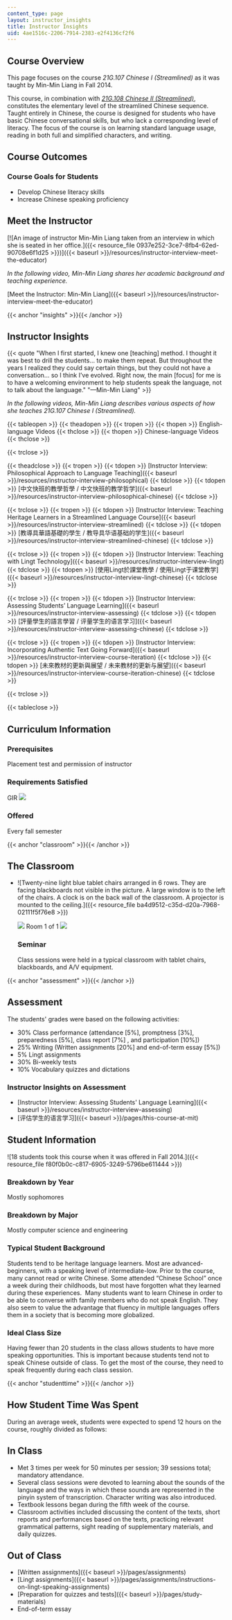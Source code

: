 ```yaml
---
content_type: page
layout: instructor_insights
title: Instructor Insights
uid: 4ae1516c-2206-7914-2383-e2f4136cf2f6
---
```


Course Overview
---------------

This page focuses on the course _21G.107 Chinese I (Streamlined)_ as it was taught by Min-Min Liang in Fall 2014.

This course, in combination with [_21G.108 Chinese II (Streamlined)_](/courses/21g-108-chinese-ii-streamlined-spring-2015), constitutes the elementary level of the streamlined Chinese sequence. Taught entirely in Chinese, the course is designed for students who have basic Chinese conversational skills, but who lack a corresponding level of literacy. The focus of the course is on learning standard language usage, reading in both full and simplified characters, and writing. 

Course Outcomes
---------------

### Course Goals for Students

*   Develop Chinese literacy skills
*   Increase Chinese speaking proficiency

Meet the Instructor
-------------------

[![An image of instructor Min-Min Liang taken from an interview in which she is seated in her office.]({{< resource_file 0937e252-3ce7-8fb4-62ed-90708e6f1d25 >}})]({{< baseurl >}}/resources/instructor-interview-meet-the-educator)

_In the following video, Min-Min Liang shares her academic background and teaching experience._

[Meet the Instructor: Min-Min Liang]({{< baseurl >}}/resources/instructor-interview-meet-the-educator)

{{< anchor "insights" >}}{{< /anchor >}}

Instructor Insights
-------------------

{{< quote "When I first started, I knew one [teaching] method. I thought it was best to drill the students… to make them repeat. But throughout the years I realized they could say certain things, but they could not have a conversation... so I think I’ve evolved. Right now, the main [focus] for me is to have a welcoming environment to help students speak the language, not to talk about the language." "—Min-Min Liang" >}}

_In the following videos, Min-Min Liang describes various aspects of how she teaches _21G.107 Chinese I (Streamlined).__

{{< tableopen >}}
{{< theadopen >}}
{{< tropen >}}
{{< thopen >}}
English-language Videos
{{< thclose >}}
{{< thopen >}}
Chinese-language Videos
{{< thclose >}}

{{< trclose >}}

{{< theadclose >}}
{{< tropen >}}
{{< tdopen >}}
[Instructor Interview: Philosophical Approach to Language Teaching]({{< baseurl >}}/resources/instructor-interview-philosophical)
{{< tdclose >}}
{{< tdopen >}}
[中文快班的教學哲學 / 中文快班的教学哲学]({{< baseurl >}}/resources/instructor-interview-philosophical-chinese)
{{< tdclose >}}

{{< trclose >}}
{{< tropen >}}
{{< tdopen >}}
[Instructor Interview: Teaching Heritage Learners in a Streamlined Language Course]({{< baseurl >}}/resources/instructor-interview-streamlined)
{{< tdclose >}}
{{< tdopen >}}
[教導具華語基礎的學生 / 教导具华语基础的学生]({{< baseurl >}}/resources/instructor-interview-streamlined-chinese)
{{< tdclose >}}

{{< trclose >}}
{{< tropen >}}
{{< tdopen >}}
[Instructor Interview: Teaching with Lingt Technology]({{< baseurl >}}/resources/instructor-interview-lingt)
{{< tdclose >}}
{{< tdopen >}}
[使用Lingt於課堂教學 / 使用Lingt于课堂教学]({{< baseurl >}}/resources/instructor-interview-lingt-chinese)
{{< tdclose >}}

{{< trclose >}}
{{< tropen >}}
{{< tdopen >}}
[Instructor Interview: Assessing Students’ Language Learning]({{< baseurl >}}/resources/instructor-interview-assessing)
{{< tdclose >}}
{{< tdopen >}}
[評量學生的語言學習 / 评量学生的语言学习]({{< baseurl >}}/resources/instructor-interview-assessing-chinese)
{{< tdclose >}}

{{< trclose >}}
{{< tropen >}}
{{< tdopen >}}
[Instructor Interview: Incorporating Authentic Text Going Forward]({{< baseurl >}}/resources/instructor-interview-course-iteration)
{{< tdclose >}}
{{< tdopen >}}
[未來教材的更新與展望 / 未来教材的更新与展望]({{< baseurl >}}/resources/instructor-interview-course-iteration-chinese)
{{< tdclose >}}

{{< trclose >}}

{{< tableclose >}}

Curriculum Information
----------------------

### Prerequisites

Placement test and permission of instructor

### Requirements Satisfied

GIR ![](/images/educator/icon-question-gir.png)

### Offered

Every fall semester

{{< anchor "classroom" >}}{{< /anchor >}}

The Classroom
-------------

*   ![Twenty-nine light blue tablet chairs arranged in 6 rows. They are facing blackboards not visible in the picture. A large window is to the left of the chairs. A clock is on the back wall of the classroom. A projector is mounted to the ceiling.]({{< resource_file ba4d9512-c35d-d20a-7968-02111f5f76e8 >}})
    
    ![](/images/educator/classroom_prev_dim.png) Room 1 of 1 ![](/images/educator/classroom_next_dim.png)
    
    ### Seminar
    
    Class sessions were held in a typical classroom with tablet chairs, blackboards, and A/V equipment.
    

{{< anchor "assessment" >}}{{< /anchor >}}

Assessment
----------

The students' grades were based on the following activities:

- 30% Class performance (attendance [5%], promptness [3%], preparedness [5%], class report [7%] , and participation [10%])
- 25% Writing (Written assignments [20%] and end-of-term essay [5%])
- 5% Lingt assignments
- 30% Bi-weekly tests
- 10% Vocabulary quizzes and dictations


### Instructor Insights on Assessment
*   [Instructor Interview: Assessing Students' Language Learning]({{< baseurl >}}/resources/instructor-interview-assessing)
*   [评估学生的语言学习]({{< baseurl >}}/pages/this-course-at-mit)

Student Information
-------------------

![18 students took this course when it was offered in Fall 2014.]({{< resource_file f80f0b0c-c817-6905-3249-5796be611444 >}})

### Breakdown by Year

Mostly sophomores

### Breakdown by Major

Mostly computer science and engineering

### Typical Student Background

Students tend to be heritage language learners. Most are advanced-beginners, with a speaking level of intermediate-low. Prior to the course, many cannot read or write Chinese. Some attended “Chinese School” once a week during their childhoods, but most have forgotten what they learned during these experiences.  Many students want to learn Chinese in order to be able to converse with family members who do not speak English. They also seem to value the advantage that fluency in multiple languages offers them in a society that is becoming more globalized.

### Ideal Class Size

Having fewer than 20 students in the class allows students to have more speaking opportunities. This is important because students tend not to speak Chinese outside of class. To get the most of the course, they need to speak frequently during each class session.

{{< anchor "studenttime" >}}{{< /anchor >}}

How Student Time Was Spent
--------------------------

During an average week, students were expected to spend 12 hours on the course, roughly divided as follows:

In Class
--------

*   Met 3 times per week for 50 minutes per session; 39 sessions total; mandatory attendance.
*   Several class sessions were devoted to learning about the sounds of the language and the ways in which these sounds are represented in the pinyin system of transcription. Character writing was also introduced.
*   Textbook lessons began during the fifth week of the course.
*   Classroom activities included discussing the content of the texts, short reports and performances based on the texts, practicing relevant grammatical patterns, sight reading of supplementary materials, and daily quizzes.

Out of Class
------------

*   [Written assignments]({{< baseurl >}}/pages/assignments)
*   [Lingt assignments]({{< baseurl >}}/pages/assignments/instructions-on-lingt-speaking-assignments)
*   [Preparation for quizzes and tests]({{< baseurl >}}/pages/study-materials)
*   End-of-term essay